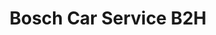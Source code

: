 ---
title: "Bosch Car Service B2H"
url: /corbeil-essonnes/bosch-car-service-b2h/
shop: Autowerkstatt
---